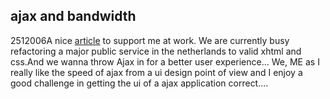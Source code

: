 <article><h1>ajax and bandwidth</h1><time><span class="day">25</span><span class="month">1</span><span class="year">2006</span></time>A nice <a href="http://webperformanceinc.com/library/reports/AjaxBandwidth/index.html">article</a> to support me at work. We are currently busy refactoring a major public service in the netherlands to valid xhtml and css.And we wanna throw Ajax in for a better user experience... We, ME as I really like the speed of ajax from a ui design point of view and I enjoy a good challenge in getting the ui of a ajax application correct....</article>